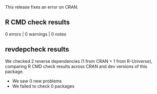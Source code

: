 This release fixes an error on CRAN.

## R CMD check results

0 errors | 0 warnings | 0 notes

## revdepcheck results

We checked 2 reverse dependencies (1 from CRAN + 1 from R-Universe), 
comparing R CMD check results across CRAN and dev versions of this package.

 * We saw 0 new problems
 * We failed to check 0 packages

